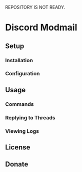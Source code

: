 REPOSITORY IS NOT READY.

# Discord Modmail

## Setup

### Installation

### Configuration

## Usage

### Commands

### Replying to Threads

### Viewing Logs

## License

## Donate
